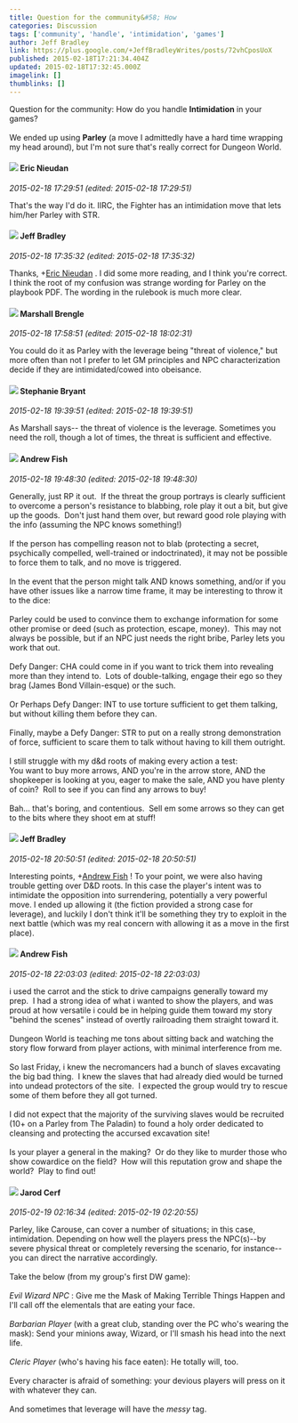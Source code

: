 ```yaml
---
title: Question for the community&#58; How
categories: Discussion
tags: ['community', 'handle', 'intimidation', 'games']
author: Jeff Bradley
link: https://plus.google.com/+JeffBradleyWrites/posts/72vhCposUoX
published: 2015-02-18T17:21:34.404Z
updated: 2015-02-18T17:32:45.000Z
imagelink: []
thumblinks: []
---
```


Question for the community: How do you handle <b>Intimidation</b> in your games?<br /><br />We ended up using <b>Parley</b> (a move I admittedly have a hard time wrapping my head around), but I&#39;m not sure that&#39;s really correct for Dungeon World. 
<div id='comment z12nhdc5vm31jv21422oft1okunfch2du'>
  <h4><img src='{{site.baseurl}}//images/avatars/112928858730524882505_photo.jpg'> Eric Nieudan</h4>
      <p><cite>2015-02-18 17:29:51 (edited: 2015-02-18 17:29:51)</cite></p>
        <p>That&#39;s the way I&#39;d do it. IIRC, the Fighter has an intimidation move that lets him/her Parley with STR.</p>
</div>
        

<div id='comment z12nhdc5vm31jv21422oft1okunfch2du'>
  <h4><img src='{{site.baseurl}}//images/avatars/100959463660352346006_photo.jpg'> Jeff Bradley</h4>
      <p><cite>2015-02-18 17:35:32 (edited: 2015-02-18 17:35:32)</cite></p>
        <p>Thanks, <span class="proflinkWrapper"><span class="proflinkPrefix">+</span><a class="proflink" href="https://plus.google.com/112928858730524882505" oid="112928858730524882505">Eric Nieudan</a></span> . I did some more reading, and I think you&#39;re correct. I think the root of my confusion was strange wording for Parley on the playbook PDF. The wording in the rulebook is much more clear.</p>
</div>
        

<div id='comment z12nhdc5vm31jv21422oft1okunfch2du'>
  <h4><img src='{{site.baseurl}}//images/avatars/110973090768429200038_photo.jpg'> Marshall Brengle</h4>
      <p><cite>2015-02-18 17:58:51 (edited: 2015-02-18 18:02:31)</cite></p>
        <p>You could do it as Parley with the leverage being &quot;threat of violence,&quot; but more often than not I prefer to let GM principles and NPC characterization decide if they are intimidated/cowed into obeisance.  </p>
</div>
        

<div id='comment z12nhdc5vm31jv21422oft1okunfch2du'>
  <h4><img src='{{site.baseurl}}//images/avatars/117607363824545671895_photo.jpg'> Stephanie Bryant</h4>
      <p><cite>2015-02-18 19:39:51 (edited: 2015-02-18 19:39:51)</cite></p>
        <p>As Marshall says-- the threat of violence is the leverage. Sometimes you need the roll, though a lot of times, the threat is sufficient and effective.</p>
</div>
        

<div id='comment z12nhdc5vm31jv21422oft1okunfch2du'>
  <h4><img src='{{site.baseurl}}//images/avatars/109840962456887986459_photo.jpg'> Andrew Fish</h4>
      <p><cite>2015-02-18 19:48:30 (edited: 2015-02-18 19:48:30)</cite></p>
        <p>Generally, just RP it out.  If the threat the group portrays is clearly sufficient to overcome a person&#39;s resistance to blabbing, role play it out a bit, but give up the goods.  Don&#39;t just hand them over, but reward good role playing with the info (assuming the NPC knows something!)<br /><br />If the person has compelling reason not to blab (protecting a secret, psychically compelled, well-trained or indoctrinated), it may not be possible to force them to talk, and no move is triggered.<br /><br />In the event that the person might talk AND knows something, and/or if you have other issues like a narrow time frame, it may be interesting to throw it to the dice:<br /><br />Parley could be used to convince them to exchange information for some other promise or deed (such as protection, escape, money).  This may not always be possible, but if an NPC just needs the right bribe, Parley lets you work that out.<br /><br />Defy Danger: CHA could come in if you want to trick them into revealing more than they intend to.  Lots of double-talking, engage their ego so they brag (James Bond Villain-esque) or the such.<br /><br />Or Perhaps Defy Danger: INT to use torture sufficient to get them talking, but without killing them before they can.<br /><br />Finally, maybe a Defy Danger: STR to put on a really strong demonstration of force, sufficient to scare them to talk without having to kill them outright.  <br /><br />I still struggle with my d&amp;d roots of making every action a test:<br />You want to buy more arrows, AND you&#39;re in the arrow store, AND the shopkeeper is looking at you, eager to make the sale, AND you have plenty of coin?  Roll to see if you can find any arrows to buy!<br /><br />Bah... that&#39;s boring, and contentious.  Sell em some arrows so they can get to the bits where they shoot em at stuff!</p>
</div>
        

<div id='comment z12nhdc5vm31jv21422oft1okunfch2du'>
  <h4><img src='{{site.baseurl}}//images/avatars/100959463660352346006_photo.jpg'> Jeff Bradley</h4>
      <p><cite>2015-02-18 20:50:51 (edited: 2015-02-18 20:50:51)</cite></p>
        <p>Interesting points, <span class="proflinkWrapper"><span class="proflinkPrefix">+</span><a class="proflink" href="https://plus.google.com/109840962456887986459" oid="109840962456887986459">Andrew Fish</a></span> ! To your point, we were also having trouble getting over D&amp;D roots. In this case the player&#39;s intent was to intimidate the opposition into surrendering, potentially a very powerful move. I ended up allowing it (the fiction provided a strong case for leverage), and luckily I don&#39;t think it&#39;ll be something they try to exploit in the next battle (which was my real concern with allowing it as a move in the first place).</p>
</div>
        

<div id='comment z12nhdc5vm31jv21422oft1okunfch2du'>
  <h4><img src='{{site.baseurl}}//images/avatars/109840962456887986459_photo.jpg'> Andrew Fish</h4>
      <p><cite>2015-02-18 22:03:03 (edited: 2015-02-18 22:03:03)</cite></p>
        <p>i used the carrot and the stick to drive campaigns generally toward my prep.  I had a strong idea of what i wanted to show the players, and was proud at how versatile i could be in helping guide them toward my story &quot;behind the scenes&quot; instead of overtly railroading them straight toward it.<br /><br />Dungeon World is teaching me tons about sitting back and watching the story flow forward from player actions, with minimal interference from me.<br /><br />So last Friday, i knew the necromancers had a bunch of slaves excavating the big bad thing.  I knew the slaves that had already died would be turned into undead protectors of the site.  I expected the group would try to rescue some of them before they all got turned.<br /><br />I did not expect that the majority of the surviving slaves would be recruited (10+ on a Parley from The Paladin) to found a holy order dedicated to cleansing and protecting the accursed excavation site!<br /><br />Is your player a general in the making?  Or do they like to murder those who show cowardice on the field?  How will this reputation grow and shape the world?  Play to find out!</p>
</div>
        

<div id='comment z12nhdc5vm31jv21422oft1okunfch2du'>
  <h4><img src='{{site.baseurl}}//images/avatars/114168885104078270130_photo.jpg'> Jarod Cerf</h4>
      <p><cite>2015-02-19 02:16:34 (edited: 2015-02-19 02:20:55)</cite></p>
        <p>Parley, like Carouse, can cover a number of situations; in this case, intimidation.  Depending on how well the players press the NPC(s)--by severe physical threat or completely reversing the scenario, for instance--you can direct the narrative accordingly.<br /><br />Take the below (from my group&#39;s first DW game):<br /><br /><i>Evil Wizard NPC</i> : Give me the Mask of Making Terrible Things Happen and I&#39;ll call off the elementals that are eating your face.<br /><br /><i>Barbarian Player</i> (with a great club, standing over the PC who&#39;s wearing the mask):  Send your minions away, Wizard, or I&#39;ll smash his head into the next life.<br /><br /><i>Cleric Player</i> (who&#39;s having his face eaten): He totally will, too.<br /><br />Every character is afraid of something: your devious players will press on it with whatever they can.<br /><br />And sometimes that leverage will have the <i>messy</i> tag.</p>
</div>
        